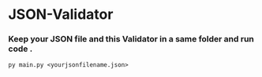 # JSON-Validator

### Keep your JSON file and this Validator in a same folder and run code . 
``` 
py main.py <yourjsonfilename.json> 
```
